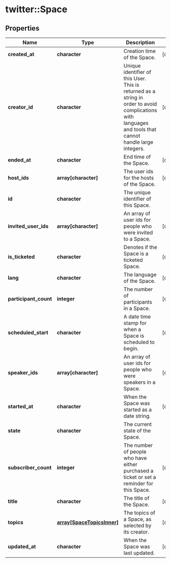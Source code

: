 # twitter::Space



## Properties
Name | Type | Description | Notes
------------ | ------------- | ------------- | -------------
**created_at** | **character** | Creation time of the Space. | [optional] 
**creator_id** | **character** | Unique identifier of this User. This is returned as a string in order to avoid complications with languages and tools that cannot handle large integers. | [optional] 
**ended_at** | **character** | End time of the Space. | [optional] 
**host_ids** | **array[character]** | The user ids for the hosts of the Space. | [optional] 
**id** | **character** | The unique identifier of this Space. | 
**invited_user_ids** | **array[character]** | An array of user ids for people who were invited to a Space. | [optional] 
**is_ticketed** | **character** | Denotes if the Space is a ticketed Space. | [optional] 
**lang** | **character** | The language of the Space. | [optional] 
**participant_count** | **integer** | The number of participants in a Space. | [optional] 
**scheduled_start** | **character** | A date time stamp for when a Space is scheduled to begin. | [optional] 
**speaker_ids** | **array[character]** | An array of user ids for people who were speakers in a Space. | [optional] 
**started_at** | **character** | When the Space was started as a date string. | [optional] 
**state** | **character** | The current state of the Space. | 
**subscriber_count** | **integer** | The number of people who have either purchased a ticket or set a reminder for this Space. | [optional] 
**title** | **character** | The title of the Space. | [optional] 
**topics** | [**array[SpaceTopicsInner]**](Space_topics_inner.md) | The topics of a Space, as selected by its creator. | [optional] 
**updated_at** | **character** | When the Space was last updated. | [optional] 


